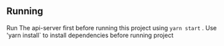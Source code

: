 ## Running

Run The api-server first before running this project using `yarn start` . Use 'yarn install` to install dependencies before running project